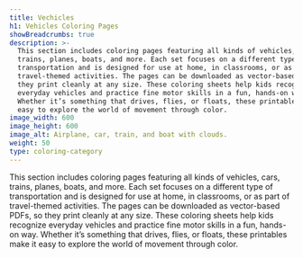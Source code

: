 ```yaml
---
title: Vechicles
h1: Vehicles Coloring Pages
showBreadcrumbs: true
description: >-
  This section includes coloring pages featuring all kinds of vehicles, cars,
  trains, planes, boats, and more. Each set focuses on a different type of
  transportation and is designed for use at home, in classrooms, or as part of
  travel-themed activities. The pages can be downloaded as vector-based PDFs, so
  they print cleanly at any size. These coloring sheets help kids recognize
  everyday vehicles and practice fine motor skills in a fun, hands-on way.
  Whether it’s something that drives, flies, or floats, these printables make it
  easy to explore the world of movement through color.
image_width: 600
image_height: 600
image_alt: Airplane, car, train, and boat with clouds.
weight: 50
type: coloring-category
---
```


This section includes coloring pages featuring all kinds of vehicles, cars, trains, planes, boats, and more. Each set focuses on a different type of transportation and is designed for use at home, in classrooms, or as part of travel-themed activities. The pages can be downloaded as vector-based PDFs, so they print cleanly at any size. These coloring sheets help kids recognize everyday vehicles and practice fine motor skills in a fun, hands-on way. Whether it’s something that drives, flies, or floats, these printables make it easy to explore the world of movement through color.